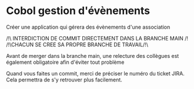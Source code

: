 # Cobol gestion d'évènements
Créer une application qui gérera des évènements d'une association

/!\ INTERDICTION DE COMMIT DIRECTEMENT DANS LA BRANCHE MAIN /!\
/!\CHACUN SE CREE SA PROPRE BRANCHE DE TRAVAIL/!\

Avant de merger dans la branche main, une relecture des collègues est également obligatoire afin d'éviter tout problème

Quand vous faites un commit, merci de préciser le numéro du ticket JIRA. Cela permettra de s'y retrouver plus facilement.
